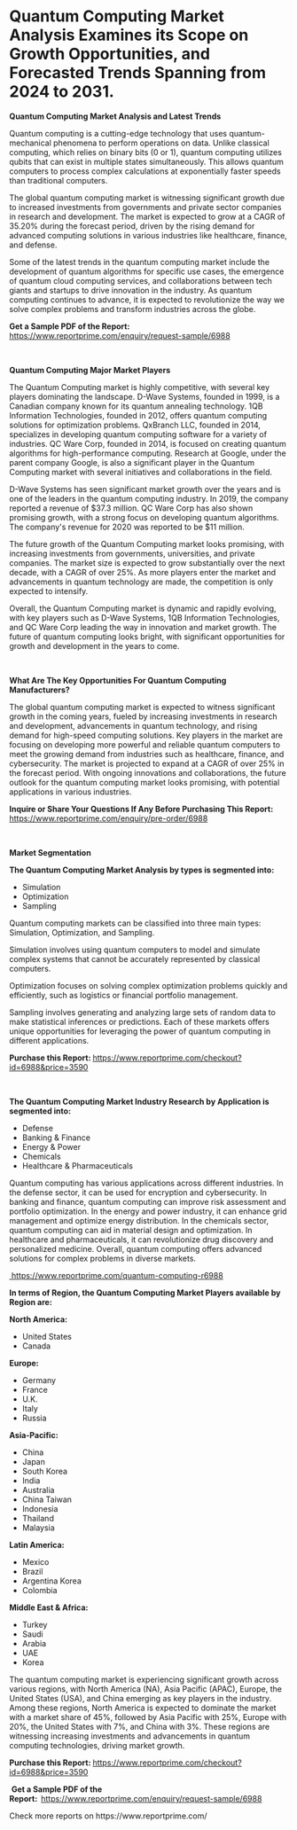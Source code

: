 <p><h1>Quantum Computing Market Analysis Examines its Scope on Growth Opportunities, and Forecasted Trends Spanning from 2024 to 2031.</h1></p><p><strong>Quantum Computing Market Analysis and Latest Trends</strong></p>
<p><p>Quantum computing is a cutting-edge technology that uses quantum-mechanical phenomena to perform operations on data. Unlike classical computing, which relies on binary bits (0 or 1), quantum computing utilizes qubits that can exist in multiple states simultaneously. This allows quantum computers to process complex calculations at exponentially faster speeds than traditional computers.</p><p>The global quantum computing market is witnessing significant growth due to increased investments from governments and private sector companies in research and development. The market is expected to grow at a CAGR of 35.20% during the forecast period, driven by the rising demand for advanced computing solutions in various industries like healthcare, finance, and defense.</p><p>Some of the latest trends in the quantum computing market include the development of quantum algorithms for specific use cases, the emergence of quantum cloud computing services, and collaborations between tech giants and startups to drive innovation in the industry. As quantum computing continues to advance, it is expected to revolutionize the way we solve complex problems and transform industries across the globe.</p></p>
<p><strong>Get a Sample PDF of the Report:&nbsp;</strong> <a href="https://www.reportprime.com/enquiry/request-sample/6988">https://www.reportprime.com/enquiry/request-sample/6988</a></p>
<p>&nbsp;</p>
<p><strong>Quantum Computing Major Market Players</strong></p>
<p><p>The Quantum Computing market is highly competitive, with several key players dominating the landscape. D-Wave Systems, founded in 1999, is a Canadian company known for its quantum annealing technology. 1QB Information Technologies, founded in 2012, offers quantum computing solutions for optimization problems. QxBranch LLC, founded in 2014, specializes in developing quantum computing software for a variety of industries. QC Ware Corp, founded in 2014, is focused on creating quantum algorithms for high-performance computing. Research at Google, under the parent company Google, is also a significant player in the Quantum Computing market with several initiatives and collaborations in the field.</p><p>D-Wave Systems has seen significant market growth over the years and is one of the leaders in the quantum computing industry. In 2019, the company reported a revenue of $37.3 million. QC Ware Corp has also shown promising growth, with a strong focus on developing quantum algorithms. The company's revenue for 2020 was reported to be $11 million.</p><p>The future growth of the Quantum Computing market looks promising, with increasing investments from governments, universities, and private companies. The market size is expected to grow substantially over the next decade, with a CAGR of over 25%. As more players enter the market and advancements in quantum technology are made, the competition is only expected to intensify.</p><p>Overall, the Quantum Computing market is dynamic and rapidly evolving, with key players such as D-Wave Systems, 1QB Information Technologies, and QC Ware Corp leading the way in innovation and market growth. The future of quantum computing looks bright, with significant opportunities for growth and development in the years to come.</p></p>
<p>&nbsp;</p>
<p><strong>What Are The Key Opportunities For Quantum Computing Manufacturers?</strong></p>
<p><p>The global quantum computing market is expected to witness significant growth in the coming years, fueled by increasing investments in research and development, advancements in quantum technology, and rising demand for high-speed computing solutions. Key players in the market are focusing on developing more powerful and reliable quantum computers to meet the growing demand from industries such as healthcare, finance, and cybersecurity. The market is projected to expand at a CAGR of over 25% in the forecast period. With ongoing innovations and collaborations, the future outlook for the quantum computing market looks promising, with potential applications in various industries.</p></p>
<p><strong>Inquire or Share Your Questions If Any Before Purchasing This Report:</strong> <a href="https://www.reportprime.com/enquiry/pre-order/6988">https://www.reportprime.com/enquiry/pre-order/6988</a></p>
<p>&nbsp;</p>
<p><strong>Market Segmentation</strong></p>
<p><strong>The Quantum Computing Market Analysis by types is segmented into:</strong></p>
<p><ul><li>Simulation</li><li>Optimization</li><li>Sampling</li></ul></p>
<p><p>Quantum computing markets can be classified into three main types: Simulation, Optimization, and Sampling. </p><p>Simulation involves using quantum computers to model and simulate complex systems that cannot be accurately represented by classical computers. </p><p>Optimization focuses on solving complex optimization problems quickly and efficiently, such as logistics or financial portfolio management. </p><p>Sampling involves generating and analyzing large sets of random data to make statistical inferences or predictions. Each of these markets offers unique opportunities for leveraging the power of quantum computing in different applications.</p></p>
<p><strong>Purchase this Report:&nbsp;</strong><a href="https://www.reportprime.com/checkout?id=6988&price=3590">https://www.reportprime.com/checkout?id=6988&price=3590</a></p>
<p>&nbsp;</p>
<p><strong>The Quantum Computing Market Industry Research by Application is segmented into:</strong></p>
<p><ul><li>Defense</li><li>Banking & Finance</li><li>Energy & Power</li><li>Chemicals</li><li>Healthcare & Pharmaceuticals</li></ul></p>
<p><p>Quantum computing has various applications across different industries. In the defense sector, it can be used for encryption and cybersecurity. In banking and finance, quantum computing can improve risk assessment and portfolio optimization. In the energy and power industry, it can enhance grid management and optimize energy distribution. In the chemicals sector, quantum computing can aid in material design and optimization. In healthcare and pharmaceuticals, it can revolutionize drug discovery and personalized medicine. Overall, quantum computing offers advanced solutions for complex problems in diverse markets.</p></p>
<p><a href="https://www.reportprime.com/quantum-computing-r6988">&nbsp;https://www.reportprime.com/quantum-computing-r6988</a></p>
<p><strong>In terms of Region, the Quantum Computing Market Players available by Region are:</strong></p>
<p>
    <p> <strong> North America: </strong>
        <ul>
            <li>United States</li>
            <li>Canada</li>
        </ul>
        </p> 
    <p> <strong> Europe: </strong>
        <ul>
            <li>Germany</li>
            <li>France</li>
            <li>U.K.</li>
            <li>Italy</li>
            <li>Russia</li>
        </ul>
        </p> 
    <p> <strong> Asia-Pacific: </strong>
        <ul>
            <li>China</li>
            <li>Japan</li>
            <li>South Korea</li>
            <li>India</li>
            <li>Australia</li>
            <li>China Taiwan</li>
            <li>Indonesia</li>
            <li>Thailand</li>
            <li>Malaysia</li>
        </ul>
        </p> 
    <p> <strong> Latin America: </strong>
        <ul>
            <li>Mexico</li>
            <li>Brazil</li>
            <li>Argentina Korea</li>
            <li>Colombia</li>
        </ul>
        </p> 
    <p> <strong> Middle East & Africa: </strong>
        <ul>
            <li>Turkey</li>
            <li>Saudi</li>
            <li>Arabia</li>
            <li>UAE</li>
            <li>Korea</li>
        </ul>
    </p>
    </p>
<p><p>The quantum computing market is experiencing significant growth across various regions, with North America (NA), Asia Pacific (APAC), Europe, the United States (USA), and China emerging as key players in the industry. Among these regions, North America is expected to dominate the market with a market share of 45%, followed by Asia Pacific with 25%, Europe with 20%, the United States with 7%, and China with 3%. These regions are witnessing increasing investments and advancements in quantum computing technologies, driving market growth.</p></p>
<p><strong>Purchase this Report: </strong><a href="https://www.reportprime.com/checkout?id=6988&price=3590">https://www.reportprime.com/checkout?id=6988&price=3590</a></p>
<p>&nbsp;<strong>Get a Sample PDF of the Report:&nbsp;&nbsp;</strong><a href="https://www.reportprime.com/enquiry/request-sample/6988">https://www.reportprime.com/enquiry/request-sample/6988</a></p>
<p><strong></strong></p>
<p>Check more reports on https://www.reportprime.com/</p>